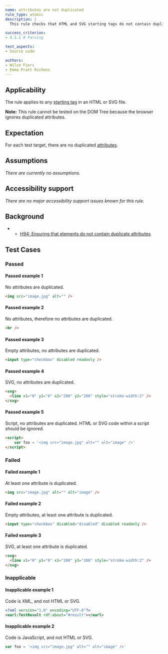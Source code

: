 ```yaml
---
name: attributes are not duplicated
rule_type: atomic
description: |
  This rule checks that HTML and SVG starting tags do not contain duplicated attributes.

success_criterion:
- 4.1.1 # Parsing

test_aspects:
- Source code

authors:
- Wilco Fiers
- Emma Pratt Richens
---
```



## Applicability

The rule applies to any [starting tag](https://www.w3.org/TR/html5/syntax.html#start-tags) in an HTML or SVG file.

**Note:** This rule cannot be tested on the DOM Tree because the browser ignores duplicated attributes.

## Expectation

For each test target, there are no duplicated [attributes](https://www.w3.org/TR/html5/syntax.html#elements-attributes).

## Assumptions

*There are currently no assumptions.*

## Accessibility support

*There are no major accessibility support issues known for this rule.*

## Background

- - [H94: Ensuring that elements do not contain duplicate attributes](https://www.w3.org/TR/WCAG20-TECHS/H94.html)


## Test Cases

### Passed

#### Passed example 1

No attributes are duplicated.

```html
<img src="image.jpg" alt="" />
```

#### Passed example 2

No attributes, therefore no attributes are duplicated.

```html
<br />
```

#### Passed example 3

Empty attributes, no attributes are duplicated.

```html
<input type="checkbox" disabled readonly />
```

#### Passed example 4

SVG, no attributes are duplicated.

```html
<svg>
  <line x1="0" y1="0" x2="200" y2="200" style="stroke-width:2" />
</svg>
```

#### Passed example 5

Script, no attributes are duplicated. HTML or SVG code within a script should be ignored.

```html
<script>
	var foo = '<img src="image.jpg" alt="" alt="image" />'
</script>
```

### Failed

#### Failed example 1

At least one attribute is duplicated.

```html
<img src="image.jpg" alt="" alt="image" />
```

#### Failed example 2

Empty attributes, at least one attribute is duplicated.

```html
<input type="checkbox" disabled="disabled" disabled readonly />
```

#### Failed example 3

SVG, at least one attribute is duplicated.

```html
<svg>
  <line x1="0" y1="0" x1="200" y1="200" style="stroke-width:2" />
</svg>
```

### Inapplicable

#### Inapplicable example 1

Code is XML, and not HTML or SVG.

```xml
<?xml version="1.0" encoding="UTF-8"?>
<earl:TestResult rdf:about="#result"></earl>
```

#### Inapplicable example 2

Code is JavaScript, and not HTML or SVG.

```js
var foo = '<img src="image.jpg" alt="" alt="image" />'
```
